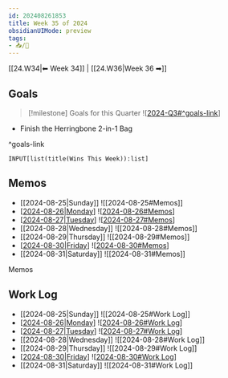 ```yaml
---
id: 202408261853
title: Week 35 of 2024
obsidianUIMode: preview
tags:
- 📥/🌲 
---
```


[[24.W34|⬅ Week 34]] | [[24.W36|Week 36 ➡]]

## Goals

> [!milestone] Goals for this Quarter
> ![[2024-Q3#^goals-link]]

- Finish the Herringbone 2-in-1 Bag

^goals-link

```meta-bind
INPUT[list(title(Wins This Week)):list]
```

## Memos

- [[2024-08-25|Sunday]]
	![[2024-08-25#Memos]]
- [[2024-08-26|Monday]]
	![[2024-08-26#Memos]]
- [[2024-08-27|Tuesday]]
	![[2024-08-27#Memos]]
- [[2024-08-28|Wednesday]]
	![[2024-08-28#Memos]]
- [[2024-08-29|Thursday]]
	![[2024-08-29#Memos]]
- [[2024-08-30|Friday]]
	![[2024-08-30#Memos]]
- [[2024-08-31|Saturday]]
	![[2024-08-31#Memos]]

Memos

## Work Log

- [[2024-08-25|Sunday]]
	![[2024-08-25#Work Log]]
- [[2024-08-26|Monday]]
	![[2024-08-26#Work Log]]
- [[2024-08-27|Tuesday]]
	![[2024-08-27#Work Log]]
- [[2024-08-28|Wednesday]]
	![[2024-08-28#Work Log]]
- [[2024-08-29|Thursday]]
	![[2024-08-29#Work Log]]
- [[2024-08-30|Friday]]
	![[2024-08-30#Work Log]]
- [[2024-08-31|Saturday]]
	![[2024-08-31#Work Log]] 

[//begin]: # "Autogenerated link references for markdown compatibility"
[2024-Q3#^goals-link]: ../Q3/2024-Q3 "2024 Quarter 3"
[2024-08-26|Monday]: <../Q3/24.08 August/2024-08-26> "Monday, August 26th, 2024"
[2024-08-26#Memos]: <../Q3/24.08 August/2024-08-26> "Monday, August 26th, 2024"
[2024-08-27|Tuesday]: <../Q3/24.08 August/2024-08-27> "Tuesday, August 27th, 2024"
[2024-08-27#Memos]: <../Q3/24.08 August/2024-08-27> "Tuesday, August 27th, 2024"
[2024-08-30|Friday]: <../Q3/24.08 August/2024-08-30> "Friday, August 30th, 2024"
[2024-08-30#Memos]: <../Q3/24.08 August/2024-08-30> "Friday, August 30th, 2024"
[2024-08-26#Work Log]: <../Q3/24.08 August/2024-08-26> "Monday, August 26th, 2024"
[2024-08-27#Work Log]: <../Q3/24.08 August/2024-08-27> "Tuesday, August 27th, 2024"
[2024-08-30#Work Log]: <../Q3/24.08 August/2024-08-30> "Friday, August 30th, 2024"
[//end]: # "Autogenerated link references"